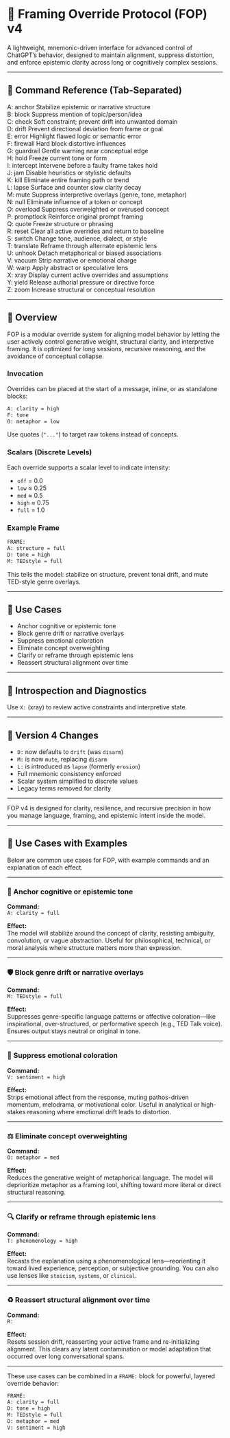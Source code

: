 # 🧠 Framing Override Protocol (FOP) v4

A lightweight, mnemonic-driven interface for advanced control of ChatGPT’s behavior, designed to maintain alignment, suppress distortion, and enforce epistemic clarity across long or cognitively complex sessions.

---

## 🔑 Command Reference (Tab-Separated)

A:	anchor	Stabilize epistemic or narrative structure  
B:	block	Suppress mention of topic/person/idea  
C:	check	Soft constraint; prevent drift into unwanted domain  
D:	drift	Prevent directional deviation from frame or goal  
E:	error	Highlight flawed logic or semantic error  
F:	firewall	Hard block distortive influences  
G:	guardrail	Gentle warning near conceptual edge  
H:	hold	Freeze current tone or form  
I:	intercept	Intervene before a faulty frame takes hold  
J:	jam	Disable heuristics or stylistic defaults  
K:	kill	Eliminate entire framing path or trend  
L:	lapse	Surface and counter slow clarity decay  
M:	mute	Suppress interpretive overlays (genre, tone, metaphor)  
N:	null	Eliminate influence of a token or concept  
O:	overload	Suppress overweighted or overused concept  
P:	promptlock	Reinforce original prompt framing  
Q:	quote	Freeze structure or phrasing  
R:	reset	Clear all active overrides and return to baseline  
S:	switch	Change tone, audience, dialect, or style  
T:	translate	Reframe through alternate epistemic lens  
U:	unhook	Detach metaphorical or biased associations  
V:	vacuum	Strip narrative or emotional charge  
W:	warp	Apply abstract or speculative lens  
X:	xray	Display current active overrides and assumptions  
Y:	yield	Release authorial pressure or directive force  
Z:	zoom	Increase structural or conceptual resolution  

---

## 🔧 Overview

FOP is a modular override system for aligning model behavior by letting the user actively control generative weight, structural clarity, and interpretive framing. It is optimized for long sessions, recursive reasoning, and the avoidance of conceptual collapse.

### Invocation

Overrides can be placed at the start of a message, inline, or as standalone blocks:

```txt
A: clarity = high
F: tone
O: metaphor = low
```

Use quotes (`"..."`) to target raw tokens instead of concepts.

### Scalars (Discrete Levels)

Each override supports a scalar level to indicate intensity:

- `off` = 0.0
- `low` ≈ 0.25
- `med` ≈ 0.5
- `high` ≈ 0.75
- `full` = 1.0

### Example Frame

```txt
FRAME:
A: structure = full
D: tone = high
M: TEDstyle = full
```

This tells the model: stabilize on structure, prevent tonal drift, and mute TED-style genre overlays.

---

## 🧭 Use Cases

- Anchor cognitive or epistemic tone  
- Block genre drift or narrative overlays  
- Suppress emotional coloration  
- Eliminate concept overweighting  
- Clarify or reframe through epistemic lens  
- Reassert structural alignment over time  

---

## 🧪 Introspection and Diagnostics

Use `X:` (xray) to review active constraints and interpretive state.

---

## 🔁 Version 4 Changes

- `D:` now defaults to `drift` (was `disarm`)
- `M:` is now `mute`, replacing `disarm`
- `L:` is introduced as `lapse` (formerly `erosion`)
- Full mnemonic consistency enforced
- Scalar system simplified to discrete values
- Legacy terms removed for clarity

---

FOP v4 is designed for clarity, resilience, and recursive precision in how you manage language, framing, and epistemic intent inside the model.



---

## 🧪 Use Cases with Examples

Below are common use cases for FOP, with example commands and an explanation of each effect.

---

### 🧱 Anchor cognitive or epistemic tone

**Command:**  
`A: clarity = full`

**Effect:**  
The model will stabilize around the concept of clarity, resisting ambiguity, convolution, or vague abstraction. Useful for philosophical, technical, or moral analysis where structure matters more than expression.

---

### 🛡 Block genre drift or narrative overlays

**Command:**  
`M: TEDstyle = full`

**Effect:**  
Suppresses genre-specific language patterns or affective coloration—like inspirational, over-structured, or performative speech (e.g., TED Talk voice). Ensures output stays neutral or original in tone.

---

### 🧼 Suppress emotional coloration

**Command:**  
`V: sentiment = high`

**Effect:**  
Strips emotional affect from the response, muting pathos-driven momentum, melodrama, or motivational color. Useful in analytical or high-stakes reasoning where emotional drift leads to distortion.

---

### ⚖ Eliminate concept overweighting

**Command:**  
`O: metaphor = med`

**Effect:**  
Reduces the generative weight of metaphorical language. The model will deprioritize metaphor as a framing tool, shifting toward more literal or direct structural reasoning.

---

### 🔍 Clarify or reframe through epistemic lens

**Command:**  
`T: phenomenology = high`

**Effect:**  
Recasts the explanation using a phenomenological lens—reorienting it toward lived experience, perception, or subjective grounding. You can also use lenses like `stoicism`, `systems`, or `clinical`.

---

### ♻ Reassert structural alignment over time

**Command:**  
`R:`

**Effect:**  
Resets session drift, reasserting your active frame and re-initializing alignment. This clears any latent contamination or model adaptation that occurred over long conversational spans.

---

These use cases can be combined in a `FRAME:` block for powerful, layered override behavior:

```txt
FRAME:
A: clarity = full
D: tone = high
M: TEDstyle = full
O: metaphor = med
V: sentiment = high
```

